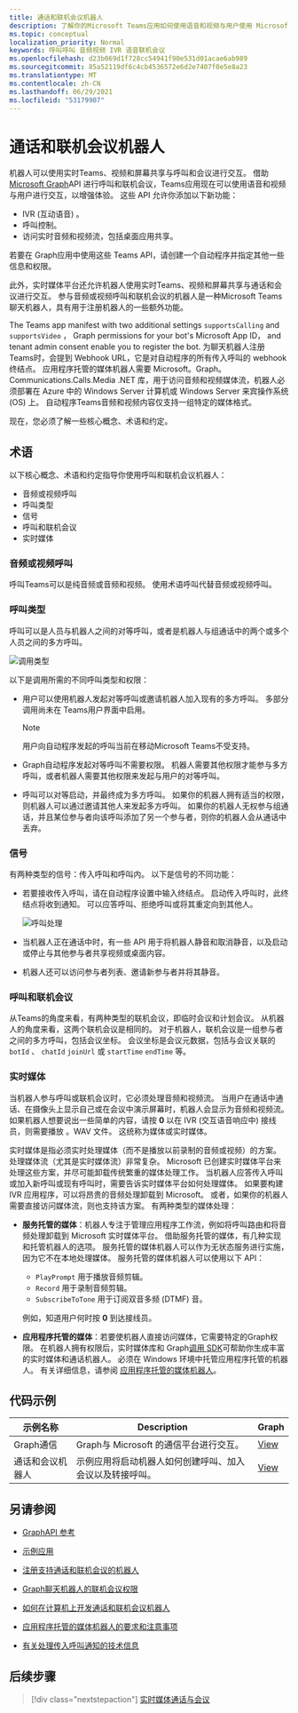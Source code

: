 ```yaml
---
title: 通话和联机会议机器人
description: 了解你的Microsoft Teams应用如何使用语音和视频与用户使用 Microsoft Graph API 进行通话和联机会议交互。
ms.topic: conceptual
localization_priority: Normal
keywords: 呼叫呼叫 音频视频 IVR 语音联机会议
ms.openlocfilehash: d23b069d1f728cc54941f90e531d01acae6ab989
ms.sourcegitcommit: 85a52119df6c4cb4536572e6d2e7407f0e5e8a23
ms.translationtype: MT
ms.contentlocale: zh-CN
ms.lasthandoff: 06/29/2021
ms.locfileid: "53179907"
---
```

# <a name="calls-and-online-meetings-bots"></a>通话和联机会议机器人

机器人可以使用实时Teams、视频和屏幕共享与呼叫和会议进行交互。 借助[Microsoft Graph](/graph/api/resources/communications-api-overview?view=graph-rest-beta&preserve-view=true)API 进行呼叫和联机会议，Teams应用现在可以使用语音和视频与用户进行交互，以增强体验。 这些 API 允许你添加以下新功能：

* IVR (互动语音) 。
* 呼叫控制。
* 访问实时音频和视频流，包括桌面应用共享。

若要在 Graph应用中使用这些 Teams API，请创建一个自动程序并指定其他一些信息和权限。

此外，实时媒体平台还允许机器人使用实时Teams、视频和屏幕共享与通话和会议进行交互。 参与音频或视频呼叫和联机会议的机器人是一种Microsoft Teams聊天机器人，具有用于注册机器人的一些额外功能。

The Teams app manifest with two additional settings `supportsCalling` and `supportsVideo` ， Graph permissions for your bot's Microsoft App ID， and tenant admin consent enable you to register the bot. 为聊天机器人注册Teams时，会提到 Webhook URL，它是对自动程序的所有传入呼叫的 webhook 终结点。 应用程序托管的媒体机器人需要 Microsoft。Graph。Communications.Calls.Media .NET 库，用于访问音频和视频媒体流，机器人必须部署在 Azure 中的 Windows Server 计算机或 Windows Server 来宾操作系统 (OS) 上。 自动程序Teams音频和视频内容仅支持一组特定的媒体格式。

现在，您必须了解一些核心概念、术语和约定。

## <a name="terminologies"></a>术语

以下核心概念、术语和约定指导你使用呼叫和联机会议机器人：

* 音频或视频呼叫
* 呼叫类型
* 信号
* 呼叫和联机会议
* 实时媒体

### <a name="audio-or-video-calls"></a>音频或视频呼叫

呼叫Teams可以是纯音频或音频和视频。 使用术语呼叫代替音频或视频呼叫。

### <a name="call-types"></a>呼叫类型

呼叫可以是人员与机器人之间的对等呼叫，或者是机器人与组通话中的两个或多个人员之间的多方呼叫。

![调用类型](~/assets/images/calls-and-meetings/call-types.png)

以下是调用所需的不同呼叫类型和权限：

* 用户可以使用机器人发起对等呼叫或邀请机器人加入现有的多方呼叫。 多部分调用尚未在 Teams用户界面中启用。

    > [!NOTE]
    > 用户向自动程序发起的呼叫当前在移动Microsoft Teams不受支持。

* Graph自动程序发起对等呼叫不需要权限。 机器人需要其他权限才能参与多方呼叫，或者机器人需要其他权限来发起与用户的对等呼叫。
* 呼叫可以对等启动，并最终成为多方呼叫。 如果你的机器人拥有适当的权限，则机器人可以通过邀请其他人来发起多方呼叫。 如果你的机器人无权参与组通话，并且某位参与者向该呼叫添加了另一个参与者，则你的机器人会从通话中丢弃。

### <a name="signals"></a>信号

有两种类型的信号：传入呼叫和呼叫内。 以下是信号的不同功能：

* 若要接收传入呼叫，请在自动程序设置中输入终结点。 启动传入呼叫时，此终结点将收到通知。 可以应答呼叫、拒绝呼叫或将其重定向到其他人。

    ![呼叫处理](~/assets/images/calls-and-meetings/call-handling.png)

* 当机器人正在通话中时，有一些 API 用于将机器人静音和取消静音，以及启动或停止与其他参与者共享视频或桌面内容。
* 机器人还可以访问参与者列表、邀请新参与者并将其静音。

### <a name="calls-and-online-meetings"></a>呼叫和联机会议

从Teams的角度来看，有两种类型的联机会议，即临时会议和计划会议。 从机器人的角度来看，这两个联机会议是相同的。 对于机器人，联机会议是一组参与者之间的多方呼叫，包括会议坐标。 会议坐标是会议元数据，包括与会议关联的 `botId` 、 `chatId` `joinUrl` 或 `startTime` `endTime` 等。

### <a name="real-time-media"></a>实时媒体

当机器人参与呼叫或联机会议时，它必须处理音频和视频流。 当用户在通话中通话、在摄像头上显示自己或在会议中演示屏幕时，机器人会显示为音频和视频流。 如果机器人想要说出一些简单的内容，请按 **0** 以在 IVR (交互语音响应中) 接线员，则需要播放 。WAV 文件。 这统称为媒体或实时媒体。

实时媒体是指必须实时处理媒体（而不是播放以前录制的音频或视频）的方案。 处理媒体流（尤其是实时媒体流）非常复杂。 Microsoft 已创建实时媒体平台来处理这些方案，并尽可能卸载传统繁重的媒体处理工作。 当机器人应答传入呼叫或加入新呼叫或现有呼叫时，需要告诉实时媒体平台如何处理媒体。 如果要构建 IVR 应用程序，可以将昂贵的音频处理卸载到 Microsoft。 或者，如果你的机器人需要直接访问媒体流，则也支持该方案。 有两种类型的媒体处理：

* **服务托管的媒体**：机器人专注于管理应用程序工作流，例如将呼叫路由和将音频处理卸载到 Microsoft 实时媒体平台。 借助服务托管的媒体，有几种实现和托管机器人的选项。 服务托管的媒体机器人可以作为无状态服务进行实施，因为它不在本地处理媒体。 服务托管的媒体机器人可以使用以下 API：

    * `PlayPrompt` 用于播放音频剪辑。
    * `Record` 用于录制音频剪辑。
    * `SubscribeToTone` 用于订阅双音多频 (DTMF) 音。

    例如，知道用户何时按 **0** 到达接线员。

* **应用程序托管的媒体**：若要使机器人直接访问媒体，它需要特定的Graph权限。 在机器人拥有权限后，实时媒体[](https://www.nuget.org/packages/Microsoft.Graph.Communications.Calls.Media/)库和 Graph[调用 SDK](https://microsoftgraph.github.io/microsoft-graph-comms-samples/docs/articles/index.html#graph-calling-sdk-and-stateful-client-builder)可帮助你生成丰富的实时媒体和通话机器人。 必须在 Windows 环境中托管应用程序托管的机器人。 有关详细信息，请参阅 [应用程序托管的媒体机器人](./requirements-considerations-application-hosted-media-bots.md)。

## <a name="code-sample"></a>代码示例

| **示例名称** | **Description** | **Graph** |
|---------------|----------|--------|
| Graph通信 | Graph与 Microsoft 的通信平台进行交互。 | [View](https://github.com/microsoftgraph/microsoft-graph-comms-samples) |
| 通话和会议机器人 | 示例应用将启动机器人如何创建呼叫、加入会议以及转接呼叫。 | [View](https://github.com/OfficeDev/Microsoft-Teams-Samples/tree/main/samples/bot-calling-meeting/csharp) |

## <a name="see-also"></a>另请参阅

- [GraphAPI 参考](/graph/api/resources/communications-api-overview?view=graph-rest-beta&preserve-view=true)

- [示例应用](https://github.com/microsoftgraph/microsoft-graph-comms-samples)

- [注册支持通话和联机会议的机器人](./registering-calling-bot.md)

- [Graph聊天机器人的联机会议权限](./registering-calling-bot.md#add-graph-permissions)

- [如何在计算机上开发通话和联机会议机器人](./debugging-local-testing-calling-meeting-bots.md)

- [应用程序托管的媒体机器人的要求和注意事项](./requirements-considerations-application-hosted-media-bots.md)

- [有关处理传入呼叫通知的技术信息](./call-notifications.md)

## <a name="next-step"></a>后续步骤

> [!div class="nextstepaction"]
> [实时媒体通话与会议](~/bots/calls-and-meetings/real-time-media-concepts.md)
